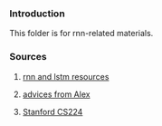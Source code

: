 ### Introduction
This folder is for rnn-related materials. 

### Sources
1. [rnn and lstm resources][1]

2. [advices from Alex][2]

3. [Stanford CS224][3]

[1]:	http://handong1587.github.io/deep_learning/2015/10/09/rnn-and-lstm.html#types-of-rnn
[2]:	https://www.quora.com/What-would-be-your-advice-to-a-software-engineer-who-wants-to-learn-machine-learning-3/answer/Alex-Smola-1
[3]:	http://cs224d.stanford.edu/index.html